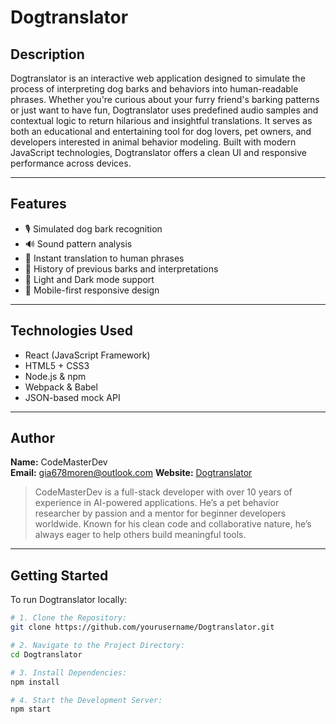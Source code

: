 # Dogtranslator 

## Description

Dogtranslator is an interactive web application designed to simulate the process of interpreting dog barks and behaviors into human-readable phrases. Whether you're curious about your furry friend's barking patterns or just want to have fun, Dogtranslator uses predefined audio samples and contextual logic to return hilarious and insightful translations. It serves as both an educational and entertaining tool for dog lovers, pet owners, and developers interested in animal behavior modeling. Built with modern JavaScript technologies, Dogtranslator offers a clean UI and responsive performance across devices.

---

## Features

- 🎙️ Simulated dog bark recognition
- 🔊 Sound pattern analysis
- 💬 Instant translation to human phrases
- 📜 History of previous barks and interpretations
- 🌙 Light and Dark mode support
- 📱 Mobile-first responsive design

---

## Technologies Used

- React (JavaScript Framework)
- HTML5 + CSS3
- Node.js & npm
- Webpack & Babel
- JSON-based mock API

---

## Author

**Name:** CodeMasterDev  
**Email:** gia678moren@outlook.com
**Website:** [Dogtranslator](https://www.dogtranslator.net)

> CodeMasterDev is a full-stack developer with over 10 years of experience in AI-powered applications. He’s a pet behavior researcher by passion and a mentor for beginner developers worldwide. Known for his clean code and collaborative nature, he’s always eager to help others build meaningful tools.

---

## Getting Started

To run Dogtranslator locally:

```bash
# 1. Clone the Repository:
git clone https://github.com/yourusername/Dogtranslator.git

# 2. Navigate to the Project Directory:
cd Dogtranslator

# 3. Install Dependencies:
npm install

# 4. Start the Development Server:
npm start

